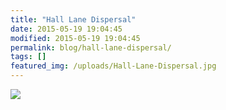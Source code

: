 ```yaml
---
title: "Hall Lane Dispersal"
date: 2015-05-19 19:04:45
modified: 2015-05-19 19:04:45
permalink: blog/hall-lane-dispersal/
tags: []
featured_img: /uploads/Hall-Lane-Dispersal.jpg
---
```


![](/uploads/Hall-Lane-Dispersal.jpg)
